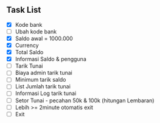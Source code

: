 ## Task List

- [x] Kode bank
- [ ] Ubah kode bank
- [x] Saldo awal = 1000.000
- [x] Currency
- [x] Total Saldo
- [x] Informasi Saldo & pengguna
- [ ] Tarik Tunai
- [ ] Biaya admin tarik tunai
- [ ] Minimum tarik saldo
- [ ] List Jumlah tarik tunai
- [ ] Informasi Log tarik tunai
- [ ] Setor Tunai - pecahan 50k & 100k (hitungan Lembaran)
- [ ] Lebih >= 2minute otomatis exit
- [ ] Exit
